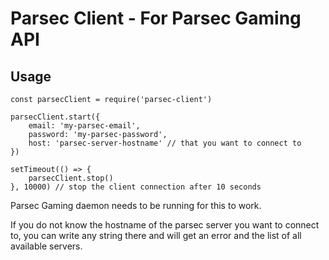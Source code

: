 # Parsec Client - For Parsec Gaming API

## Usage

```
const parsecClient = require('parsec-client')

parsecClient.start({
	email: 'my-parsec-email',
	password: 'my-parsec-password',
	host: 'parsec-server-hostname' // that you want to connect to
})

setTimeout(() => {
	parsecClient.stop()
}, 10000) // stop the client connection after 10 seconds
```

Parsec Gaming daemon needs to be running for this to work.

If you do not know the hostname of the parsec server you want to connect to, you can write any string there and will get an error and the list of all available servers.

